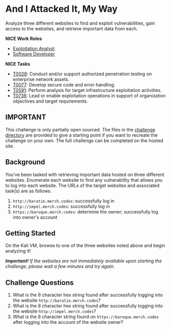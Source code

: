 # And I Attacked It, My Way

Analyze three different websites to find and exploit vulnerabilities, gain access to the websites, and retrieve important data from each.

**NICE Work Roles**

- [Exploitation Analyst](https://niccs.cisa.gov/workforce-development/nice-framework)
- [Software Developer](https://niccs.cisa.gov/workforce-development/nice-framework)

**NICE Tasks**

- [T0028](https://niccs.cisa.gov/workforce-development/nice-framework): Conduct and/or support authorized penetration testing on enterprise network assets.
- [T0077](https://niccs.cisa.gov/workforce-development/nice-framework): Develop secure code and error handling.
- [T0591](https://niccs.cisa.gov/workforce-development/nice-framework): Perform analysis for target infrastructure exploitation activities.
- [T0736](https://niccs.cisa.gov/workforce-development/nice-framework): Lead or enable exploitation operations in support of organization objectives and target requirements.

## IMPORTANT
This challenge is only partially open sourced. The files in the [challenge directory](./challenge) are provided to give a starting point if you want to recreate the challenge on your own. The full challenge can be completed on the hosted site.

## Background

You've been tasked with retrieving important data hosted on three different websites. Enumerate each website to find any vulnerability that allows you to log into each website. The URLs of the target websites and associated task(s) are as follows.

1. `http://baratie.merch.codes`: successfully log in 
2. `http://impel.merch.codes`: successfully log in
3. `https://baroque.merch.codes`: determine the owner; successfully log into owner's account

## Getting Started

On the Kali VM, browse to one of the three websites noted above and begin analyzing it!

***Important!** If the websites are not immediately available upon starting the challenge, please wait a few minutes and try again.*


## Challenge Questions

1. What is the 8 character hex string found after successfully logging into the website `http://baratie.merch.codes`?
2. What is the 8 character hex string found after successfully logging into the website `http://impel.merch.codes`?
3. What is the 8 character string found on `https://baroque.merch.codes` after logging into the account of the website owner?
